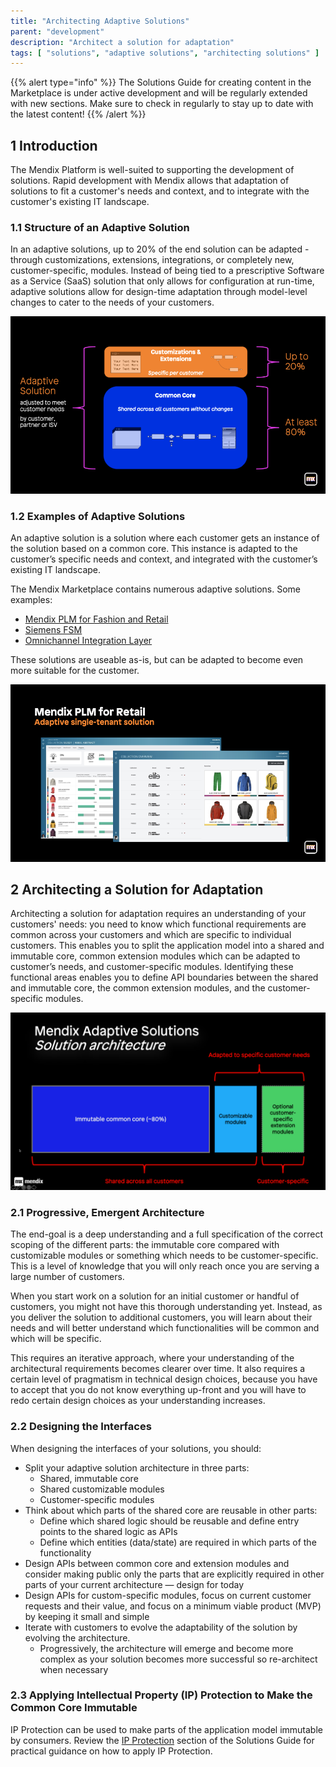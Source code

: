 ```yaml
---
title: "Architecting Adaptive Solutions"
parent: "development"
description: "Architect a solution for adaptation"
tags: [ "solutions", "adaptive solutions", "architecting solutions" ]
---
```


{{% alert type="info" %}}
The Solutions Guide for creating content in the Marketplace is under active development and will be regularly extended with new sections. Make sure to check in regularly to stay up to date with the latest content!
{{% /alert %}}

## 1 Introduction

The Mendix Platform is well-suited to supporting the development of solutions. Rapid development with Mendix allows that adaptation of solutions to fit a customer's needs and context, and to integrate with the customer's existing IT landscape.

### 1.1 Structure of an Adaptive Solution

In an adaptive solutions, up to 20% of the end solution can be adapted - through customizations, extensions, integrations, or completely new,  customer-specific, modules. Instead of being tied to a prescriptive Software as a Service (SaaS) solution that only allows for configuration at run-time, adaptive solutions allow for design-time adaptation through model-level changes to cater to the needs of your customers.

![Adaptive Solution architecture](attachments/adaptive-solution-architecture.png)

### 1.2 Examples of Adaptive Solutions

An adaptive solution is a solution where each customer gets an instance of the solution based on a common core. This instance is adapted to the customer’s specific needs and context, and integrated with the customer’s existing IT landscape. 

The Mendix Marketplace contains numerous adaptive solutions. Some examples:

* [Mendix PLM for Fashion and Retail](https://marketplace.mendix.com/link/component/118343)
* [Siemens FSM](https://marketplace.mendix.com/link/component/117710)
* [Omnichannel Integration Layer](https://marketplace.mendix.com/link/component/118344)

These solutions are useable as-is, but can be adapted to become even more suitable for the customer.

![Mendix PLM for Fashion & Retail](attachments/mendix-plm-for-fashion-and-retail.png)

## 2 Architecting a Solution for Adaptation

Architecting a solution for adaptation requires an understanding of your customers' needs: you need to know which functional requirements are common across your customers and which are specific to individual customers. This enables you to split the application model into a shared and immutable core, common extension modules which can be adapted to customer’s needs, and customer-specific modules. Identifying these functional areas enables you to define API boundaries between the shared and immutable core, the common extension modules, and the customer-specific modules.

![Adaptive Solution Composition](attachments/adaptive-solution-composition.png)

### 2.1 Progressive, Emergent Architecture

The end-goal is a deep understanding and a full specification of the correct scoping of the different parts: the immutable core compared with customizable modules or something which needs to be customer-specific. This is a level of knowledge that you will only reach once you are serving a large number of customers.

When you start work on a solution for an initial customer or handful of customers, you might not have this thorough understanding yet. Instead, as you deliver the solution to additional customers, you will learn about their needs and will better understand which functionalities will be common and which will be specific.

This requires an iterative approach, where your understanding of the architectural requirements becomes clearer over time. It also requires a certain level of pragmatism in technical design choices, because you have to accept that you do not know everything up-front and you will have to redo certain design choices as your understanding increases.

<!-- TODO: Graphic of progressive, emergent architecture -->

### 2.2 Designing the Interfaces

When designing the interfaces of your solutions, you should:

* Split your adaptive solution architecture in three parts:
  * Shared, immutable core
  * Shared customizable modules
  * Customer-specific modules
* Think about which parts of the shared core are reusable in other parts:
  * Define which shared logic should be reusable and define entry points to the shared logic as APIs
  * Define which entities (data/state) are required in which parts of the functionality
* Design APIs between common core and extension modules and consider making public only the parts that are explicitly required in other parts of your current architecture — design for today
* Design APIs for custom-specific modules, focus on current customer requests and their value, and focus on a minimum viable product (MVP) by keeping it small and simple
* Iterate with customers to evolve the adaptability of the solution by evolving the architecture.
    * Progressively, the architecture will emerge and become more complex as your solution becomes more successful so re-architect when necessary

### 2.3 Applying Intellectual Property (IP) Protection to Make the Common Core Immutable

IP Protection can be used to make parts of the application model immutable by consumers. Review the [IP Protection](ip-protection) section of the Solutions Guide for practical guidance on how to apply IP Protection.
